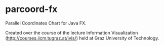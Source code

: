# parcoord-fx
Parallel Coordinates Chart for Java FX.

Created over the course of the lecture Information Visualization (http://courses.iicm.tugraz.at/ivis/) held at Graz University of Technology.